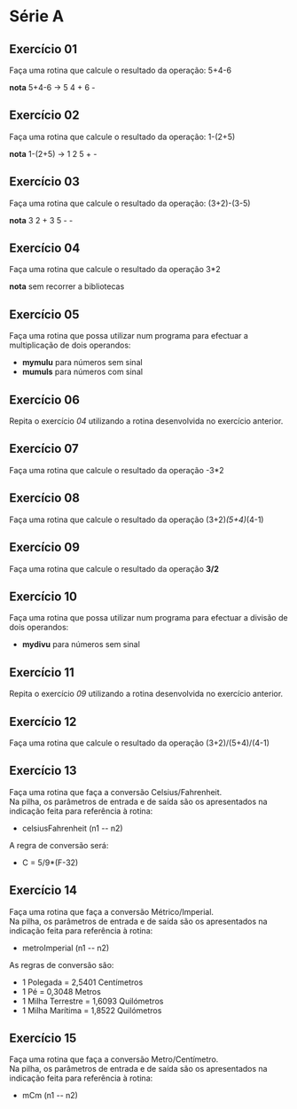 # Série A

## Exercício 01

Faça uma rotina que calcule o resultado da operação: 5+4-6

__nota__ 5+4-6 -> 5 4 + 6 -

## Exercício 02

Faça uma rotina que calcule o resultado da operação: 1-(2+5)

__nota__ 1-(2+5) -> 1 2 5 + -

## Exercício 03

Faça uma rotina que calcule o resultado da operação: (3+2)-(3-5)

__nota__ 3 2 + 3 5 - -

## Exercício 04

Faça uma rotina que calcule o resultado da operação 3*2

__nota__ sem recorrer a bibliotecas

## Exercício 05

Faça uma rotina que possa utilizar num programa para efectuar a multiplicação de dois operandos:
+ __mymulu__ para números sem sinal
+ __mumuls__ para números com sinal

## Exercício 06

Repita o exercício _04_ utilizando a rotina desenvolvida no exercício anterior.

## Exercício 07

Faça uma rotina que calcule o resultado da operação -3*2

## Exercício 08

Faça uma rotina que calcule o resultado da operação (3+2)*(5+4)*(4-1)

## Exercício 09

Faça uma rotina que calcule o resultado da operação __3/2__

## Exercício 10

Faça uma rotina que possa utilizar num programa para efectuar a divisão de dois operandos:  
+ __mydivu__ para números sem sinal

## Exercício 11

Repita o exercício _09_ utilizando a rotina desenvolvida no exercício anterior.

## Exercício 12

Faça uma rotina que calcule o resultado da operação (3+2)/(5+4)/(4-1)

## Exercício 13

Faça uma rotina que faça a conversão Celsius/Fahrenheit.  
Na pilha, os parâmetros de entrada e de saída são os apresentados na indicação feita para referência à rotina:
+ celsiusFahrenheit (n1 -- n2)

A regra de conversão será:
+ C = 5/9*(F-32)

## Exercício 14

Faça uma rotina que faça a conversão Métrico/Imperial.  
Na pilha, os parâmetros de entrada e de saída são os apresentados na indicação feita para referência à rotina:
+ metroImperial (n1 -- n2)

As regras de conversão são:
+ 1 Polegada = 2,5401 Centímetros
+ 1 Pé = 0,3048 Metros
+ 1 Milha Terrestre = 1,6093 Quilómetros
+ 1 Milha Marítima = 1,8522 Quilómetros

## Exercício 15

Faça uma rotina que faça a conversão Metro/Centímetro.  
Na pilha, os parâmetros de entrada e de saída são os apresentados na indicação feita para referência à rotina:
+ mCm (n1 -- n2)